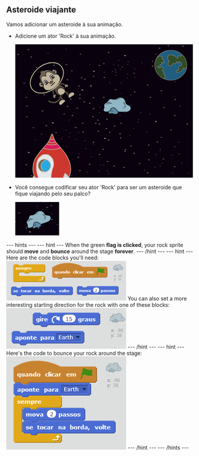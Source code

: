 ## Asteroide viajante

Vamos adicionar um asteroide à sua animação.

+ Adicione um ator 'Rock' à sua animação.
    
    ![Adding a rock sprite](images/space-rock-sprite.png)

+ Você consegue codificar seu ator 'Rock' para ser um asteroide que fique viajando pelo seu palco?
    
    ![Testing a bouncing rock](images/space-bounce-test.png)

\--- hints \--- \--- hint \--- When the green **flag is clicked**, your rock sprite should **move** and **bounce** around the stage **forever**. \--- /hint \--- \--- hint \--- Here are the code blocks you'll need: ![Blocks for a bouncing rock](images/space-bounce-blocks.png) You can also set a more interesting starting direction for the rock with one of these blocks: ![Setting the rock's initial position](images/space-initial-position.png) \--- /hint \--- \--- hint \--- Here's the code to bounce your rock around the stage: ![Code for a bouncing rock](images/space-bounce-code.png) \--- /hint \--- \--- /hints \---